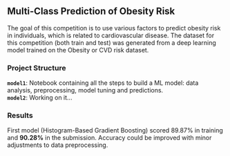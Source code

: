 ## **Multi-Class Prediction of Obesity Risk**
The goal of this competition is to use various factors to predict obesity risk in individuals, which is related to cardiovascular disease. The dataset for this competition (both train and test) was generated from a deep learning model trained on the Obesity or CVD risk dataset.

### Project Structure
**``model1``**: Notebook containing all the steps to build a ML model: data analysis, preprocessing, model tuning and predictions.  
**``model2``**: Working on it...

### Results
First model (Histogram-Based Gradient Boosting) scored 89.87% in training and **90.28%** in the submission.
Accuracy could be improved with minor adjustments to data preprocessing.